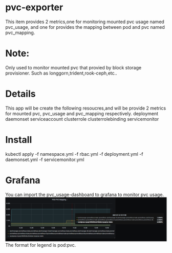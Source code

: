 # pvc-exporter
This item provides 2 metrics,one for monitoring mounted pvc usage named pvc_usage, and one for provides the mapping between pod and pvc named pvc_mapping.
# Note:
Only used to monitor mounted pvc that provied by block storage provisioner. Such as longgorn,trident,rook-ceph,etc..
# Details
This app will be create the following resoucres,and will be provide 2 metrics for mounted pvc, pvc_usage and pvc_mapping respectively.
  deployment
  daemonset
  serviceaccount
  clusterrole
  clusterrolebinding
  servicemonitor
  
# Install
kubectl apply -f namespace.yml -f rbac.yml -f deployment.yml -f daemonset.yml -f servicemonitor.yml

# Grafana

You can import the pvc_usage-dashboard to grafana to monitor pvc usage.
![grafana-1](./grafana-1.PNG)
The format for legend is pod:pvc.
